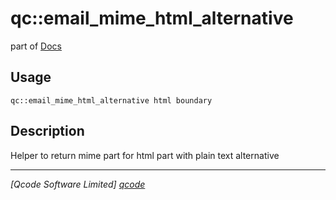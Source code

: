 qc::email_mime_html_alternative
===============================

part of [Docs](../index.md)

Usage
-----
`qc::email_mime_html_alternative html boundary`

Description
-----------
Helper to return mime part for html part with plain text alternative

----------------------------------
*[Qcode Software Limited] [qcode]*

[qcode]: http://www.qcode.co.uk "Qcode Software"